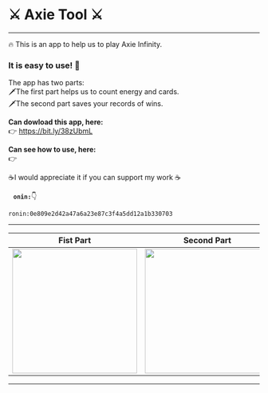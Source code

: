 # ⚔️ Axie Tool ⚔️
---
🔥 This is an app to help us to play Axie Infinity.  
<H3> It is easy to use! 🤩</H3>

The app has two parts:<br/> 
🗡️The first part helps us to count energy and cards.<br/> 
🗡️The second part saves your records of wins.<br/> 

<strong>Can dowload this app, here:</strong><br/> 👉 https://bit.ly/38zUbmL  

<strong>Can see how to use, here:</strong> <br/> 👉 

<p>☕I would appreciate it if you can support my work ☕</p> 
<p><code><img src="https://user-images.githubusercontent.com/78284709/132076313-5967a484-f306-442f-b766-10076a5350ee.jpg" width="10"><strong>onin:</strong></code>👇</p>
<pre><code>ronin:0e809e2d42a47a6a23e87c3f4a5dd12a1b330703</code></pre>    

---
| Fist Part | Second Part |
|-----------|-------------|
| <img src ="https://user-images.githubusercontent.com/78284709/132044349-f3fc321d-e46e-43c5-adea-80730516f99b.jpeg" width="250"> | <img src ="https://user-images.githubusercontent.com/78284709/132044445-13158acb-704f-44b0-a99d-af42ec7624df.jpeg" width="250">|
---
